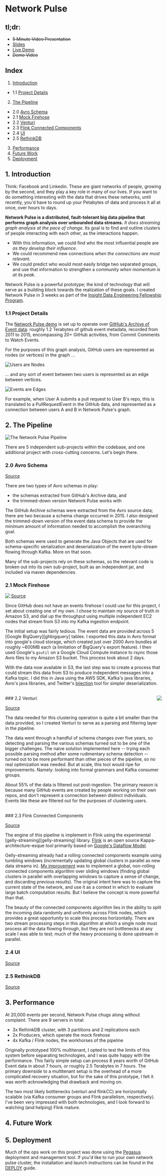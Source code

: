 # Network Pulse

## tl;dr:

 * ~~5 Minute Video Presentation~~
 * [Slides][slides]
 * [Live Demo][demo]
 * ~~Demo Video~~

## Index

1. [Introduction](README.md#1-introduction)
 * 1.1 [Project Details](README.md#11-project-details)
2. [The Pipeline](README.md#2-the-pipeline)
 * 2.0 [Avro Schema](README.md#20-avro-schema)
 * 2.1 [Mock Firehose](README.md#21-mock-firehose)
 * 2.2 [Venturi](README.md#22-venturi)
 * 2.3 [Flink Connected Components](README.md#23-flink-connected-components)
 * 2.4 [UI](README.md#24-ui)
 * 2.5 [RethinkDB](README.md#25-rethinkdb)
3. [Performance](README.md#3-performance)
4. [Future Work](README.md#4-future-work)
5. [Deployment](README.md#5-deployment)



## 1. Introduction

Think: Facebook and Linkedin. These are giant networks of people,
growing by the second, and they play a key role in many of our
lives. If you want to do something interesting with the data that
drives these networks, until recently, you'd have to round up your
Petabytes of data and process it all at once, over hours to days.

**Network Pulse is a distributed, fault-tolerant big data pipeline
that performs graph analysis over unbounded data streams.** *It does
streaming graph analysis at the pace of change.* Its goal is to find
and outline clusters of people interacting with each other, as the
interactions happen.

 * With this information, we could find who the most influential people
are *as they develop their influence*.
 * We could recommend new connections *when the connections are most
relevant*.
 * We could predict who would most easily bridge two separated groups,
and use that information to strengthen a community *when momentum is
at its peak*.

Network Pulse is a powerful prototype; the kind of technology that
will serve as a building block towards the realization of these
goals. I created Network Pulse in 3 weeks as part of the [Insight Data
Engineering Fellowship Program][InsightDE].



### 1.1 Project Details

The [Network Pulse demo][demo] is set up to operate over [GitHub's
Archive of Event data][gharchive]: roughly 1.2 Terabytes of github
event metadata, recorded from 2011 to 2015, encompassing 20+ GitHub
activities, from Commit Comments to Watch Events.

For the purposes of this graph analysis, GitHub users are represented
as nodes (or vertices) in the graph ...

![Users are Nodes](res/users_are_nodes.jpg)

... and any sort of event between two users is represented as an edge
between vertices.

![Events are Edges](res/events_are_edges.jpg)

For example, when User A submits a pull request to User B's repo, this
is translated to a PullRequestEvent in the GitHub data, and
represented as a connection between users A and B in Network Pulse's
graph.

## 2. The Pipeline

![The Network Pulse Pipeline](res/pipeline.jpg)

There are 5 independent sub-projects within the codebase, and one
additional project with cross-cutting concerns. Let's begin there.

### 2.0 Avro Schema

[Source](0.avro-schema)

There are two types of Avro schemas in play:

 * the schemas extracted from GitHub's Archive data, and
 * the trimmed-down version Network Pulse works with

The GitHub Archive schemas were extracted from the Avro source data;
there are two because a schema change occurred in 2015. I also
designed the trimmed-down version of the event data schema to provide
the minimum amount of information needed to accomplish the overarching
goal.

Both schemas were used to generate the Java Objects that are used for
schema-specific serialization and deserialization of the event
byte-stream flowing through Kafka. More on that soon.

Many of the sub-projects rely on these schemas, so the relevant code
is broken out into its own sub-project, built as an independent jar,
and included via maven dependencies.


### 2.1 Mock Firehose

<img align="left" src="res/mock_firehose.jpg" />

[Source](1.mock-firehose)

Since GitHub does not have an events firehose I could use for this
project, I set about creating one of my own. I chose to maintain my
source of truth in Amazon S3, and dial up the throughput using
multiple independent EC2 nodes that stream from S3 into my Kafka
ingestion endpoint.

The initial setup was fairly tedious. The event data are provided
across 5 [Google BigQuery][ghbigquery] tables. I exported this data in
Avro format into google's cloud storage, which created just over 2000
Avro bundles at roughly ~600MB each (a limitation of BigQuery's export
feature). I then used Google's `gsutil` on a Google Cloud Compute
instance to rsync those Avro files to my Amazon S3 bucket. This
process took about 2 days.

With the data now available in S3, the last step was to create a
process that could stream this data from S3 to produce independent
messages into a Kafka topic. I did this in Java using the AWS SDK,
Kafka's java libraries, Avro's java libraries, and Twitter's
[bijection][bijection] tool for simpler deserialization.

<br clear="all" />
### 2.2 Venturi

<img align="right" src="res/venturi.jpg" />

[Source](2.venturi)

The data needed for this clustering operation is quite a bit smaller
than the data provided, so I created Venturi to serve as a parsing and
filtering layer in the pipeline.

The data went through a handful of schema changes over five years, so
detecting and parsing the various schemas turned out to be one of the
bigger challenges. The naive solution implemented here -- trying each
possible parsing method after some rudimentary schema detection --
turned out to be more performant than other pieces of the pipeline, so
no real optimization was needed. But at scale, this tool would ripe
for improvements. Namely: looking into formal grammars and Kafka
consumer groups.

About 55% of the data is filtered out post-ingestion. The primary
reason is because many GitHub events are created by people working on
their own repos, and don't represent a connection between distinct
individuals. Events like these are filtered out for the purposes of
clustering users.




<br clear="all" />
### 2.3 Flink Connected Components

[Source](3.flinkCC)

The engine of this pipeline is implement in Flink using the
experimental [gelly-streaming][gelly-streaming]
library. [Flink][flink] is an open source Kappa-architecture-esque
tool primarily based on [Google's Dataflow Model][dataflow].

Gelly-streaming already had a rolling connected components example
using tumbling windows (incrementally updating global clusters in
parallel as new data streams in). [My improvement][gscontrib] was to
implement a global, non-rolling connected components algorithm over
sliding windows (finding global clusters in parallel with overlapping
windows to capture a sense of change, and discarding previous
results). The original intent here was to capture the current state of
the network, and use it as a context in which to evaluate large batch
computation results. But I believe the concept is more powerful than
that.

The beauty of the connected components algorithm lies in the ability
to split the incoming data randomly and uniformly across Flink nodes,
which provides a great opportunity to scale this process
horizontally. There are two stream processing steps in this algorithm
at which a single node must process all the data flowing through, but
they are not bottlenecks at any scale I was able to test; much of the
heavy processing is done upstream in parallel.



### 2.4 UI

[Source](4.ui-server)




### 2.5 RethinkDB

[Source](5.kafkaRethink)





## 3. Performance

At 20,000 events per second, Network Pulse chugs along without
complaint. There are 9 servers in total:

 * 3x RethinkDB cluster, with 3 partitions and 2 replications each
 * 2x Producers, which operate the mock firehose
 * 4x Kafka / Flink nodes, the workhorses of the pipeline

Originally prototyped 100% multitenant, I opted to test the limits of
this system before separating technologies, and I was quite happy with
the performance. This fairly simple setup can process 8 years worth of
GitHub Event data in about 7 hours, or roughly 2.5 Terabytes in 7
hours. The primary downside to a multitenant setup is the overhead of
a more complicated recovery situation, but for the sake of this
prototype, I felt it was worth acknowledging that drawback and moving
on.

The two most likely bottlenecks (venturi and flinkCC) are horizontally
scalable (via Kafka consumer groups and Flink parallelism,
respectively). I've been very impressed with both technologies, and I
look forward to watching (and helping) Flink mature.



## 4. Future Work


## 5. Deployment

Much of the ops work on this project was done using the
[Pegasus][pegasus] deployment and management tool. If you'd like to
run your own network pulse cluster, the installation and launch
instructions can be found in the [DEPLOY][deploy] guide.




[demo]: https://drfloob.com/pulse
[slides]: https://drfloob.com/pulse/slides
[InsightDE]: http://insightdataengineering.com/
[gharchive]: https://www.githubarchive.org/
[pegasus]: https://github.com/insightdatascience/pegasus
[deploy]: DEPLOY.md
[gibigquery]: https://bigquery.cloud.google.com/table/githubarchive:year.2011?pli=1
[bijection]: https://github.com/twitter/bijection
[gelly-streamgin]: https://github.com/vasia/gelly-streaming
[flink]: https://flink.apache.org/
[dataflow]: http://research.google.com/pubs/archive/43864.pdf
[gscontrib]: https://github.com/vasia/gelly-streaming/pull/26